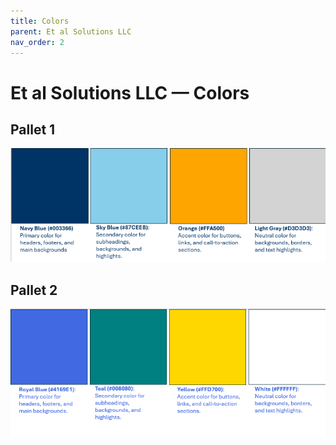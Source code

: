 ```yaml
---
title: Colors
parent: Et al Solutions LLC
nav_order: 2
---
```


# Et al Solutions LLC — Colors
## Pallet 1
![Pallet 1](./pallet_1_colors.png)
## Pallet 2
![Pallet 2](./pallet_2_colors.png)

